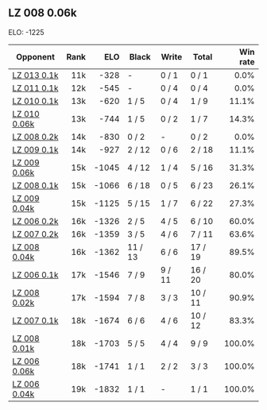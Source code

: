 ## LZ 008 0.06k ##

ELO: -1225

Opponent | Rank | ELO | Black | Write | Total | Win rate
---------|-----:|----:|-------|-------|-------|-------:
[LZ 013 0.1k](LZ%20013%200.1k.md) | 11k | -328 | - | 0 / 1 | 0 / 1 | 0.0%
[LZ 011 0.1k](LZ%20011%200.1k.md) | 12k | -545 | - | 0 / 4 | 0 / 4 | 0.0%
[LZ 010 0.1k](LZ%20010%200.1k.md) | 13k | -620 | 1 / 5 | 0 / 4 | 1 / 9 | 11.1%
[LZ 010 0.06k](LZ%20010%200.06k.md) | 13k | -744 | 1 / 5 | 0 / 2 | 1 / 7 | 14.3%
[LZ 008 0.2k](LZ%20008%200.2k.md) | 14k | -830 | 0 / 2 | - | 0 / 2 | 0.0%
[LZ 009 0.1k](LZ%20009%200.1k.md) | 14k | -927 | 2 / 12 | 0 / 6 | 2 / 18 | 11.1%
[LZ 009 0.06k](LZ%20009%200.06k.md) | 15k | -1045 | 4 / 12 | 1 / 4 | 5 / 16 | 31.3%
[LZ 008 0.1k](LZ%20008%200.1k.md) | 15k | -1066 | 6 / 18 | 0 / 5 | 6 / 23 | 26.1%
[LZ 009 0.04k](LZ%20009%200.04k.md) | 15k | -1125 | 5 / 15 | 1 / 7 | 6 / 22 | 27.3%
[LZ 006 0.2k](LZ%20006%200.2k.md) | 16k | -1326 | 2 / 5 | 4 / 5 | 6 / 10 | 60.0%
[LZ 007 0.2k](LZ%20007%200.2k.md) | 16k | -1359 | 3 / 5 | 4 / 6 | 7 / 11 | 63.6%
[LZ 008 0.04k](LZ%20008%200.04k.md) | 16k | -1362 | 11 / 13 | 6 / 6 | 17 / 19 | 89.5%
[LZ 006 0.1k](LZ%20006%200.1k.md) | 17k | -1546 | 7 / 9 | 9 / 11 | 16 / 20 | 80.0%
[LZ 008 0.02k](LZ%20008%200.02k.md) | 17k | -1594 | 7 / 8 | 3 / 3 | 10 / 11 | 90.9%
[LZ 007 0.1k](LZ%20007%200.1k.md) | 18k | -1674 | 6 / 6 | 4 / 6 | 10 / 12 | 83.3%
[LZ 008 0.01k](LZ%20008%200.01k.md) | 18k | -1703 | 5 / 5 | 4 / 4 | 9 / 9 | 100.0%
[LZ 006 0.06k](LZ%20006%200.06k.md) | 18k | -1741 | 1 / 1 | 2 / 2 | 3 / 3 | 100.0%
[LZ 006 0.04k](LZ%20006%200.04k.md) | 19k | -1832 | 1 / 1 | - | 1 / 1 | 100.0%
